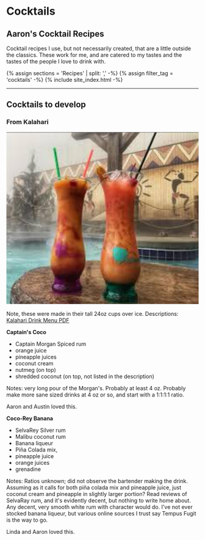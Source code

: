 # Cocktails

## Aaron's Cocktail Recipes

Cocktail recipes I use, but not necessarily created, that are a little outside the classics. These work for me, and are catered to my tastes and the tastes of the people I love to drink with. 

{% assign sections = 'Recipes' | split: ',' -%}
{% assign filter_tag = 'cocktails' -%}
{% include site_index.html -%}

* * * 

## Cocktails to develop

### From Kalahari

![Kalahari Cocktails](../../images/kalahari-cocktails.jpg)

Note, these were made in their tall 24oz cups over ice. Descriptions: [Kalahari Drink Menu PDF](https://www.kalahariresorts.com/media/lepayhnz/pa-cabana-drink-menu-115x11-050624_.pdf)

**Captain's Coco** 
- Captain Morgan Spiced rum
- orange juice 
- pineapple juices
- coconut cream
- nutmeg (on top)
- shredded coconut (on top, not listed in the description)

Notes: very long pour of the Morgan's. Probably at least 4 oz. Probably make more sane sized drinks at 4 oz or so, and start with a 1:1:1:1 ratio. 

Aaron and Austin loved this.

**Coco-Rey Banana**
- SelvaRey Silver rum
- Malibu coconut rum
- Banana liqueur
- Piña Colada mix, 
- pineapple juice
- orange juices
- grenadine

Notes: Ratios unknown; did not observe the bartender making the drink. Assuming as it calls for both piña colada mix and pineapple juice, just coconut cream and pineapple in slightly larger portion? Read reviews of SelvaRay rum, and it's evidently decent, but nothing to write home about. Any decent, very smooth white rum with character would do. I've not ever stocked banana liqueur, but various online sources I trust say Tempus Fugit is the way to go.

Linda and Aaron loved this. 
